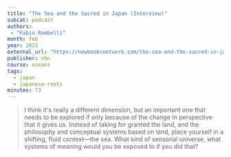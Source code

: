 ```yaml
---
title: "The Sea and the Sacred in Japan (Interview)"
subcat: podcast
authors:
 - "Fabio Rambelli"
month: feb
year: 2021
external_url: "https://newbooksnetwork.com/the-sea-and-the-sacred-in-japan"
publisher: nbn
course: oceans
tags:
  - japan
  - japanese-roots
minutes: 73
---
```


> I think it's really a different dimension, but an important one that needs to be explored if only because of the change in perspective that it gives us. Instead of taking for granted the land, and the philosophy and conceptual systems based on land, place yourself in a shifting, fluid context—the sea. What kind of sensorial universe, what systems of meaning would you be exposed to if you did that?
